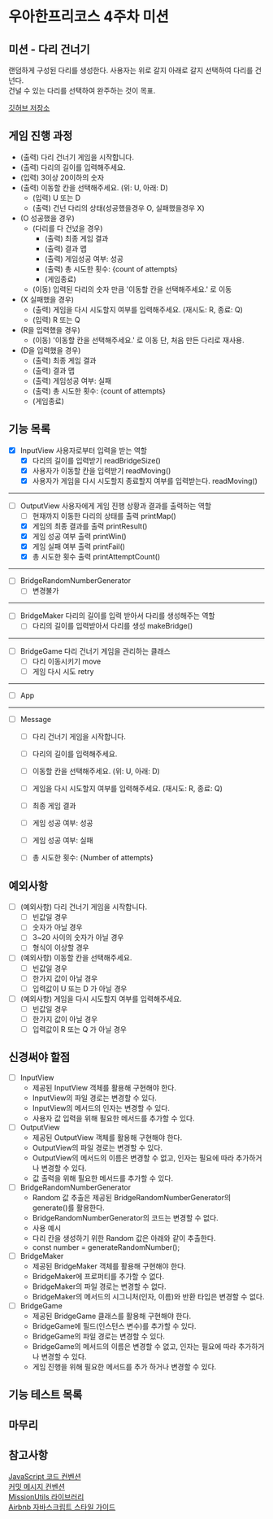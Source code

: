 # 우아한프리코스 4주차 미션

## 미션 - 다리 건너기

랜덤하게 구성된 다리를 생성한다. 사용자는 위로 갈지 아래로 갈지 선택하여 다리를 건넌다.  
건널 수 있는 다리를 선택하여 완주하는 것이 목표.

[깃허브 저장소](https://github.com/dragonfruitlemonade/javascript-bridge)  

## 게임 진행 과정

* (출력) 다리 건너기 게임을 시작합니다.
* (출력) 다리의 길이를 입력해주세요.
* (입력) 3이상 20이하의 숫자
* (출력) 이동할 칸을 선택해주세요. (위: U, 아래: D)
    * (입력) U 또는 D
    * (출력) 건넌 다리의 상태(성공했을경우 O, 실패했을경우 X)
* (O 성공했을 경우) 
    * (다리를 다 건넜을 경우)
        * (출력) 최종 게임 결과
        * (출력) 결과 맵
        * (출력) 게임성공 여부: 성공
        * (출력) 총 시도한 횟수: {count of attempts}
        * (게임종료)
    * (이동) 입력된 다리의 숫자 만큼 '이동할 칸을 선택해주세요.' 로 이동
* (X 실패했을 경우)
    * (출력) 게임을 다시 시도할지 여부를 입력해주세요. (재시도: R, 종료: Q)
    * (입력) R 또는 Q
* (R을 입력했을 경우)
    * (이동) '이동할 칸을 선택해주세요.' 로 이동 단, 처음 만든 다리로 재사용.
* (D을 입력했을 경우)
    * (출력) 최종 게임 결과
    * (출력) 결과 맵
    * (출력) 게임성공 여부: 실패
    * (출력) 총 시도한 횟수: {count of attempts}
    * (게임종료)

## 기능 목록

* [x] InputView 사용자로부터 입력을 받는 역할
    * [x] 다리의 길이를 입력받기 readBridgeSize()
    * [x] 사용자가 이동할 칸을 입력받기 readMoving()
    * [x] 사용자가 게임을 다시 시도할지 종료할지 여부를 입력받는다. readMoving()
---
* [ ] OutputView 사용자에게 게임 진행 상황과 결과를 출력하는 역할
    * [ ] 현재까지 이동한 다리의 상태를 출력 printMap()
    * [x] 게임의 최종 결과를 출력 printResult()
    * [x] 게임 성공 여부 출력 printWin()
    * [x] 게임 실패 여부 출력 printFail()
    * [x] 총 시도한 횟수 출력 printAttemptCount()
---
* [ ] BridgeRandomNumberGenerator
    * [ ] 변경불가
---
* [ ] BridgeMaker 다리의 길이를 입력 받아서 다리를 생성해주는 역할
    * [ ] 다리의 길이를 입력받아서 다리를 생성 makeBridge()
---
* [ ] BridgeGame 다리 건너기 게임을 관리하는 클래스
    * [ ] 다리 이동시키기 move
    * [ ] 게임 다시 시도 retry
---
* [ ] App
---
* [ ] Message
    * [ ] 다리 건너기 게임을 시작합니다.
    * [ ] 다리의 길이를 입력해주세요.
    * [ ] 이동할 칸을 선택해주세요. (위: U, 아래: D)
    * [ ] 게임을 다시 시도할지 여부를 입력해주세요. (재시도: R, 종료: Q)
    * [ ] 최종 게임 결과
    * [ ] 게임 성공 여부: 성공
    * [ ] 게임 성공 여부: 실패
    * [ ] 총 시도한 횟수: {Number of attempts}

  
## 예외사항

* [ ] (예외사항) 다리 건너기 게임을 시작합니다.
    * [ ] 빈값일 경우
    * [ ] 숫자가 아닐 경우
    * [ ] 3~20 사이의 숫자가 아닐 경우
    * [ ] 형식이 이상할 경우
* [ ] (예외사항) 이동할 칸을 선택해주세요.
    * [ ] 빈값일 경우
    * [ ] 한가지 값이 아닐 경우
    * [ ] 입력값이 U 또는 D 가 아닐 경우
* [ ] (예외사항) 게임을 다시 시도할지 여부를 입력해주세요.
    * [ ] 빈값일 경우
    * [ ] 한가지 값이 아닐 경우
    * [ ] 입력값이 R 또는 Q 가 아닐 경우

## 신경써야 할점  

* [ ] InputView
    * 제공된 InputView 객체를 활용해 구현해야 한다.
    * InputView의 파일 경로는 변경할 수 있다.
    * InputView의 메서드의 인자는 변경할 수 있다.
    * 사용자 값 입력을 위해 필요한 메서드를 추가할 수 있다.
* [ ] OutputView
    * 제공된 OutputView 객체를 활용해 구현해야 한다.
    * OutputView의 파일 경로는 변경할 수 있다.
    * OutputView의 메서드의 이름은 변경할 수 없고, 인자는 필요에 따라 추가하거나 변경할 수 있다.
    * 값 출력을 위해 필요한 메서드를 추가할 수 있다.
* [ ] BridgeRandomNumberGenerator
    * Random 값 추출은 제공된 BridgeRandomNumberGenerator의 generate()를 활용한다.
    * BridgeRandomNumberGenerator의 코드는 변경할 수 없다.
    * 사용 예시
    * 다리 칸을 생성하기 위한 Random 값은 아래와 같이 추출한다.
    * const number = generateRandomNumber();
* [ ] BridgeMaker
    * 제공된 BridgeMaker 객체를 활용해 구현해야 한다.
    * BridgeMaker에 프로퍼티를 추가할 수 없다.
    * BridgeMaker의 파일 경로는 변경할 수 없다.
    * BridgeMaker의 메서드의 시그니처(인자, 이름)와 반환 타입은 변경할 수 없다.
* [ ] BridgeGame
    * 제공된 BridgeGame 클래스를 활용해 구현해야 한다.
    * BridgeGame에 필드(인스턴스 변수)를 추가할 수 있다.
    * BridgeGame의 파일 경로는 변경할 수 있다.
    * BridgeGame의 메서드의 이름은 변경할 수 없고, 인자는 필요에 따라 추가하거나 변경할 수 있다.
    * 게임 진행을 위해 필요한 메서드를 추가 하거나 변경할 수 있다.  

## 기능 테스트 목록

## 마무리

## 참고사항
[JavaScript 코드 컨벤션](https://github.com/woowacourse/woowacourse-docs/tree/main/styleguide/javascript)  
[커밋 메시지 컨벤션](https://gist.github.com/stephenparish/9941e89d80e2bc58a153)  
[MissionUtils 라이브러리](https://github.com/woowacourse-projects/javascript-mission-utils#mission-utils)  
[Airbnb 자바스크립트 스타일 가이드](https://github.com/airbnb/javascript)
